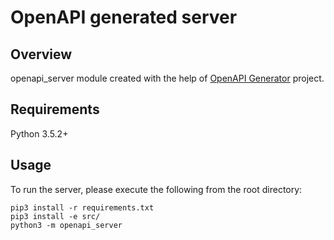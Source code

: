 # OpenAPI generated server

## Overview
openapi_server module created with the help of [OpenAPI Generator](https://openapi-generator.tech) project.

## Requirements
Python 3.5.2+

## Usage
To run the server, please execute the following from the root directory:

```
pip3 install -r requirements.txt
pip3 install -e src/
python3 -m openapi_server
```